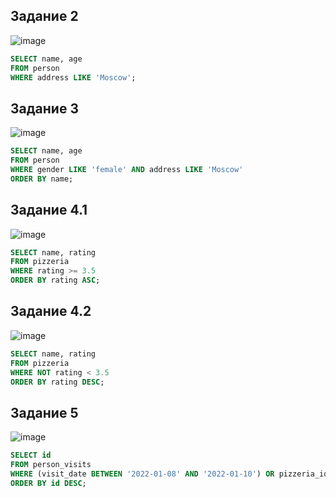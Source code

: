 ## Задание 2
![image](https://github.com/Tufuru/SQL/assets/144116593/fe239006-2db6-4a42-a4cc-e36476ae3e2d)
```sql
SELECT name, age
FROM person
WHERE address LIKE 'Moscow';
```
## Задание 3
![image](https://github.com/Tufuru/SQL/assets/144116593/c089e243-8c8d-4b47-b374-3a594ead94fd)
```sql
SELECT name, age
FROM person
WHERE gender LIKE 'female' AND address LIKE 'Moscow'
ORDER BY name;
```
## Задание 4.1
![image](https://github.com/Tufuru/SQL/assets/144116593/41676a86-ca18-421c-8dc5-8559c7446e14)

```sql
SELECT name, rating
FROM pizzeria
WHERE rating >= 3.5
ORDER BY rating ASC;
```
## Задание 4.2
![image](https://github.com/Tufuru/SQL/assets/144116593/de867445-5445-493b-844b-6cd2c6266fdc)

```sql
SELECT name, rating
FROM pizzeria
WHERE NOT rating < 3.5
ORDER BY rating DESC;
```
## Задание 5
![image](https://github.com/Tufuru/SQL/assets/144116593/c1e61b14-a1fd-47ce-9faf-ee9b40ad11e9)

```sql
SELECT id
FROM person_visits
WHERE (visit_date BETWEEN '2022-01-08' AND '2022-01-10') OR pizzeria_id = 2
ORDER BY id DESC;
```
